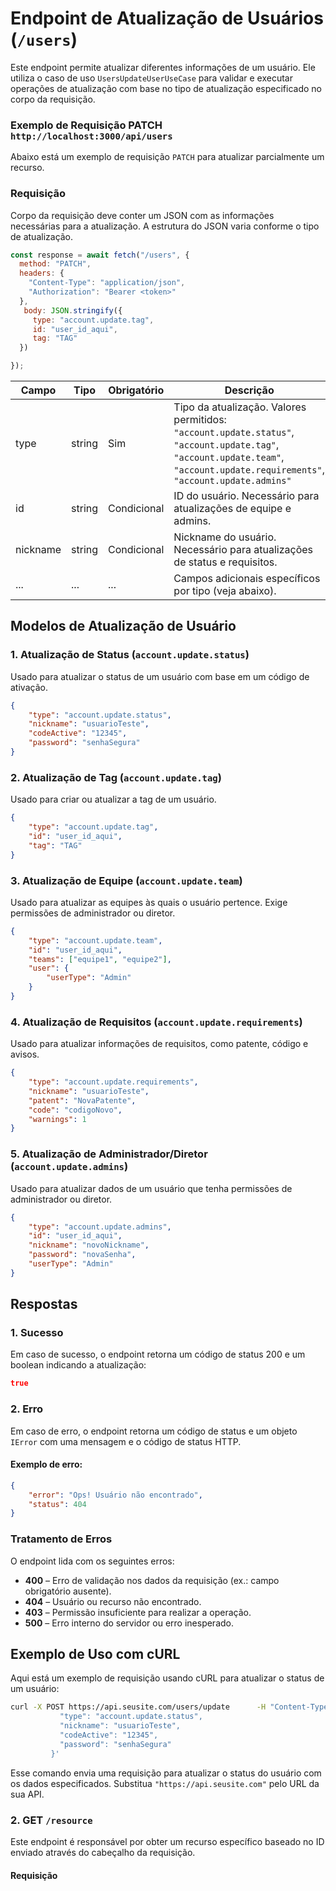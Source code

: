 


# Endpoint de Atualização de Usuários (`/users`)

Este endpoint permite atualizar diferentes informações de um usuário. Ele utiliza o caso de uso `UsersUpdateUserUseCase` para validar e executar operações de atualização com base no tipo de atualização especificado no corpo da requisição.

### Exemplo de Requisição PATCH ```http://localhost:3000/api/users ```

Abaixo está um exemplo de requisição `PATCH` para atualizar parcialmente um recurso.

### Requisição
 Corpo da requisição deve conter um JSON com as informações necessárias para a atualização. A estrutura do JSON varia conforme o tipo de atualização.

```javascript
const response = await fetch("/users", {
  method: "PATCH", 
  headers: {
    "Content-Type": "application/json", 
    "Authorization": "Bearer <token>"   
  },
   body: JSON.stringify({
     type: "account.update.tag",
     id: "user_id_aqui",
     tag: "TAG"
  })

});
```
| Campo    | Tipo    | Obrigatório | Descrição                                                                                                                                          |
|----------|---------|-------------|----------------------------------------------------------------------------------------------------------------------------------------------------|
| type     | string  | Sim         | Tipo da atualização. Valores permitidos: `"account.update.status"`, `"account.update.tag"`, `"account.update.team"`, `"account.update.requirements"`, `"account.update.admins"` |
| id       | string  | Condicional | ID do usuário. Necessário para atualizações de equipe e admins.                                                                                   |
| nickname | string  | Condicional | Nickname do usuário. Necessário para atualizações de status e requisitos.                                                                         |
| ...      | ...     | ...         | Campos adicionais específicos por tipo (veja abaixo).                                                                                             |



## Modelos de Atualização de Usuário

### 1. Atualização de Status (`account.update.status`)

Usado para atualizar o status de um usuário com base em um código de ativação.

```json
{
    "type": "account.update.status",
    "nickname": "usuarioTeste",
    "codeActive": "12345",
    "password": "senhaSegura"
}
```

### 2. Atualização de Tag (`account.update.tag`)

Usado para criar ou atualizar a tag de um usuário.

```json
{
    "type": "account.update.tag",
    "id": "user_id_aqui",
    "tag": "TAG"
}
```

### 3. Atualização de Equipe (`account.update.team`)

Usado para atualizar as equipes às quais o usuário pertence. Exige permissões de administrador ou diretor.

```json
{
    "type": "account.update.team",
    "id": "user_id_aqui",
    "teams": ["equipe1", "equipe2"],
    "user": {
        "userType": "Admin"
    }
}
```

### 4. Atualização de Requisitos (`account.update.requirements`)

Usado para atualizar informações de requisitos, como patente, código e avisos.

```json
{
    "type": "account.update.requirements",
    "nickname": "usuarioTeste",
    "patent": "NovaPatente",
    "code": "codigoNovo",
    "warnings": 1
}
```

### 5. Atualização de Administrador/Diretor (`account.update.admins`)

Usado para atualizar dados de um usuário que tenha permissões de administrador ou diretor.

```json
{
    "type": "account.update.admins",
    "id": "user_id_aqui",
    "nickname": "novoNickname",
    "password": "novaSenha",
    "userType": "Admin"
}
```

## Respostas

### 1. Sucesso

Em caso de sucesso, o endpoint retorna um código de status 200 e um boolean indicando a atualização:

```json
true
```

### 2. Erro

Em caso de erro, o endpoint retorna um código de status e um objeto `IError` com uma mensagem e o código de status HTTP.

#### Exemplo de erro:

```json
{
    "error": "Ops! Usuário não encontrado",
    "status": 404
}
```

### Tratamento de Erros

O endpoint lida com os seguintes erros:

- **400** – Erro de validação nos dados da requisição (ex.: campo obrigatório ausente).
- **404** – Usuário ou recurso não encontrado.
- **403** – Permissão insuficiente para realizar a operação.
- **500** – Erro interno do servidor ou erro inesperado.

## Exemplo de Uso com cURL

Aqui está um exemplo de requisição usando cURL para atualizar o status de um usuário:

```bash
curl -X POST https://api.seusite.com/users/update      -H "Content-Type: application/json"      -d '{
           "type": "account.update.status",
           "nickname": "usuarioTeste",
           "codeActive": "12345",
           "password": "senhaSegura"
         }'
```

Esse comando envia uma requisição para atualizar o status do usuário com os dados especificados. Substitua `"https://api.seusite.com"` pelo URL da sua API.


### 2. **GET** `/resource`

Este endpoint é responsável por obter um recurso específico baseado no ID enviado através do cabeçalho da requisição.

#### Requisição
